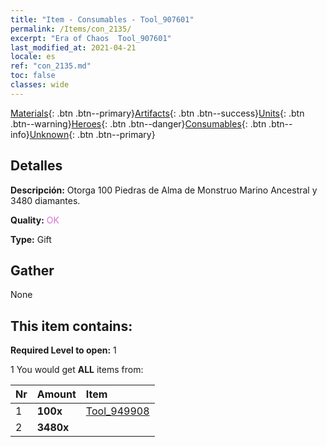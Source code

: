 ```yaml
---
title: "Item - Consumables - Tool_907601"
permalink: /Items/con_2135/
excerpt: "Era of Chaos  Tool_907601"
last_modified_at: 2021-04-21
locale: es
ref: "con_2135.md"
toc: false
classes: wide
---
```

 [Materials](/es/Items/){: .btn .btn--primary}[Artifacts](/es/Items/Artifacts/){: .btn .btn--success}[Units](/es/Items/Units/){: .btn .btn--warning}[Heroes](/es/Items/Heroes/){: .btn .btn--danger}[Consumables](/es/Items/Consumables/){: .btn .btn--info}[Unknown](/es/Items/Unknown/){: .btn .btn--primary}

## Detalles
 **Descripción:** Otorga 100 Piedras de Alma de Monstruo Marino Ancestral y 3480 diamantes.

 **Quality:** <span style="color: #DA70D6">OK</span>

 **Type:** Gift

## Gather

  None

## This item contains:

 **Required Level to open:** 1

 1 You would get **ALL** items  from:

  | Nr | Amount |     Item    |
  |:---|:-------|:------------|
  | 1 |  **100x** | [Tool_949908](/es/Items/unt_355/) |  | 
  | 2 |  **3480x** | <i class="fas fa-gem"/> |  | 
